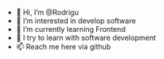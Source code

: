 - 👋 Hi, I’m @Rodrigu
- 👀 I’m interested in develop software 
- 🌱 I’m currently learning Frontend
- 💞️ I try to learn with software development
- 📫 Reach me here via github

<!---
Tugnole/Tugnole is a ✨ special ✨ repository because its `README.md` (this file) appears on your GitHub profile.
You can click the Preview link to take a look at your changes.
--->
